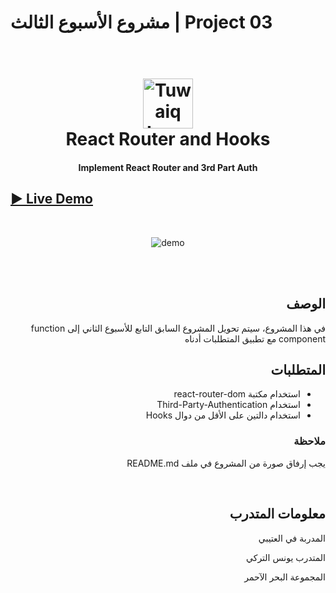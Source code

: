 # مشروع الأسبوع الثالث | Project 03

<h1 align="center">
  <br>
  <a href="https://safcsp.org.sa" target="_blank">
  <img src="https://raw.githubusercontent.com/tuwaiq-dotnet/json-parser-team-yaai/main/logo.png" alt="Tuwaiq Logo" width="80"></img></a>
  <br>
  React Router and Hooks
  <br>
</h1>
<h4 align="center">Implement React Router and 3rd Part Auth</h4>

## [► Live Demo](https://younesalturkey.github.io/Project02/)

<br/>

<p align="center">
  <img src="https://raw.githubusercontent.com/YounesAlturkey/Project03/main/public/demo.png" alt="demo"/>
</p>

<div dir="rtl">

  <br/>
  <br/>
  
## الوصف
في هذا المشروع، سيتم تحويل المشروع السابق التابع للأسبوع الثاني إلى function component مع تطبيق المتطلبات أدناه
## المتطلبات
- استخدام مكتبة react-router-dom 
- استخدام Third-Party-Authentication 
- استخدام دالتين على الأقل من دوال Hooks

### ملاحظة

يجب إرفاق صورة من المشروع في ملف README.md

</div>
<br/>

  <div align="right">

## معلومات المتدرب

المدربة في العتيبي

المتدرب يونس التركي

المجموعة البحر الآحمر

</div>

